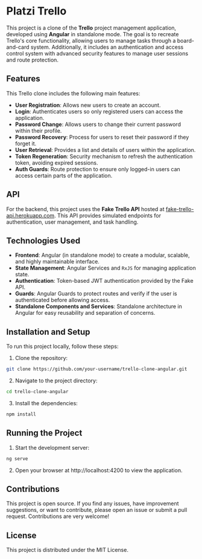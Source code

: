 # Platzi Trello

This project is a clone of the **Trello** project management application, developed using **Angular** in standalone mode. The goal is to recreate Trello's core functionality, allowing users to manage tasks through a board-and-card system. Additionally, it includes an authentication and access control system with advanced security features to manage user sessions and route protection.

## Features

This Trello clone includes the following main features:

- **User Registration**: Allows new users to create an account.
- **Login**: Authenticates users so only registered users can access the application.
- **Password Change**: Allows users to change their current password within their profile.
- **Password Recovery**: Process for users to reset their password if they forget it.
- **User Retrieval**: Provides a list and details of users within the application.
- **Token Regeneration**: Security mechanism to refresh the authentication token, avoiding expired sessions.
- **Auth Guards**: Route protection to ensure only logged-in users can access certain parts of the application.

## API

For the backend, this project uses the **Fake Trello API** hosted at [fake-trello-api.herokuapp.com](http://fake-trello-api.herokuapp.com). This API provides simulated endpoints for authentication, user management, and task handling.

## Technologies Used

- **Frontend**: Angular (in standalone mode) to create a modular, scalable, and highly maintainable interface.
- **State Management**: Angular Services and `RxJS` for managing application state.
- **Authentication**: Token-based JWT authentication provided by the Fake API.
- **Guards**: Angular Guards to protect routes and verify if the user is authenticated before allowing access.
- **Standalone Components and Services**: Standalone architecture in Angular for easy reusability and separation of concerns.

## Installation and Setup

To run this project locally, follow these steps:

1. Clone the repository:
```bash
git clone https://github.com/your-username/trello-clone-angular.git
```
2.	Navigate to the project directory:
```bash
cd trello-clone-angular
```
3.	Install the dependencies:
```bash
npm install
```

## Running the Project
1.	Start the development server:
```bash
ng serve
```
2.	Open your browser at http://localhost:4200 to view the application.


## Contributions

This project is open source. If you find any issues, have improvement suggestions, or want to contribute, please open an issue or submit a pull request. Contributions are very welcome!

## License

This project is distributed under the MIT License.
